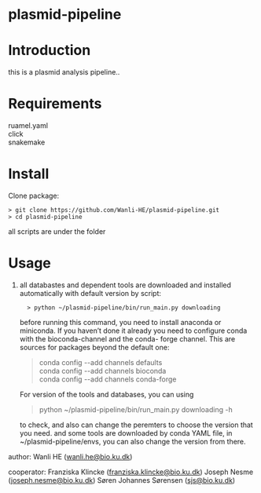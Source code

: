 # plasmid-pipeline

# Introduction
this is a plasmid analysis pipeline..

# Requirements
ruamel.yaml  
click  
snakemake

# Install
Clone package:

    > git clone https://github.com/Wanli-HE/plasmid-pipeline.git  
    > cd plasmid-pipeline

all scripts are under the folder

# Usage
1. all databastes and dependent tools are downloaded and installed automatically with default version by script:  
    
         > python ~/plasmid-pipeline/bin/run_main.py downloading 
     
   before running this command, you need to install anaconda or miniconda. If you haven’t done it already you need to configure conda with the bioconda-channel and the conda-  forge channel. This are sources for packages beyond the default one:

    > conda config --add channels defaults  
    > conda config --add channels bioconda  
    > conda config --add channels conda-forge

   For version of the tools and databases, you can using

    > python ~/plasmid-pipeline/bin/run_main.py downloading -h
    
   to check, and also can change the peremters to choose the version that you need. and some tools are downloaded by conda YAML file, in ~/plasmid-pipeline/envs, you can also change the version from there. 





author: Wanli HE (wanli.he@bio.ku.dk)

cooperator: Franziska Klincke (franziska.klincke@bio.ku.dk)
            Joseph Nesme (joseph.nesme@bio.ku.dk)
            Søren Johannes Sørensen (sjs@bio.ku.dk)
